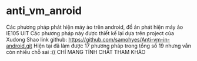 # anti_vm_anroid
Các phương pháp phát hiện máy ảo trên android, đồ án phát hiện máy ảo IE105 UIT
Các phương pháp này được thiết kế lại dựa trên project của Xudong Shao
link github: https://github.com/samohyes/Anti-vm-in-android.git
Hiện tại đã làm được 17 phương pháp trong tổng số 19 nhưng vẫn còn nhiều chỗ sai :((
CHỈ MANG TÍNH CHẤT THAM KHẢO
